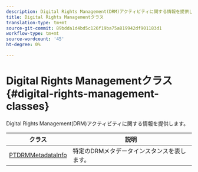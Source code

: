 ```yaml
---
description: Digital Rights Management(DRM)アクティビティに関する情報を提供します。
title: Digital Rights Managementクラス
translation-type: tm+mt
source-git-commit: 89bdda1d4bd5c126f19ba75a819942df901183d1
workflow-type: tm+mt
source-wordcount: '45'
ht-degree: 0%

---
```



# Digital Rights Managementクラス{#digital-rights-management-classes}

Digital Rights Management(DRM)アクティビティに関する情報を提供します。

| **クラス** | **説明** |
|---|---|
| [PTDRMMetadataInfo](https://help.adobe.com/en_US/primetime/api/psdk/appledoc/Classes/PTDRMMetadataInfo.html) | 特定のDRMメタデータインスタンスを表します。 |